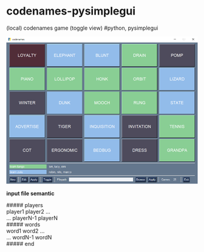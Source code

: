# codenames-pysimplegui

(local) codenames game (toggle view) #python, pysimplegui

![demo-pic](codenames-demo.png)

**input file semantic**

\##### players <br/>
player1 player2 ... <br/>
... playerN-1 playerN <br/>
\##### words <br/>
word1 word2 ... <br/>
... wordN-1 wordN <br/>
\##### end
